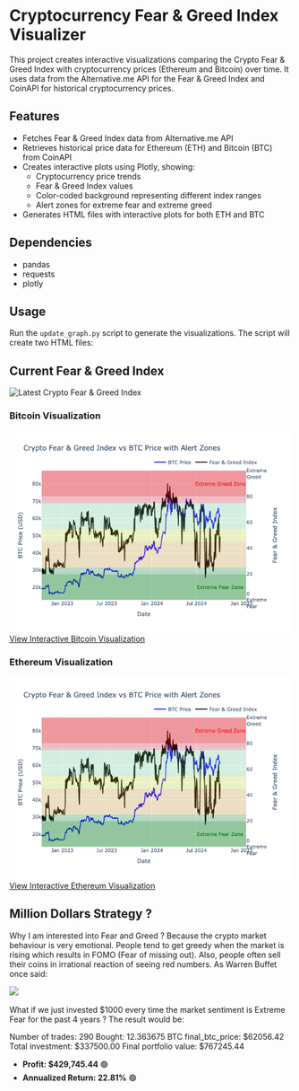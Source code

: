 # Cryptocurrency Fear & Greed Index Visualizer

This project creates interactive visualizations comparing the Crypto Fear & Greed Index with cryptocurrency prices (Ethereum and Bitcoin) over time. It uses data from the Alternative.me API for the Fear & Greed Index and CoinAPI for historical cryptocurrency prices.

## Features

- Fetches Fear & Greed Index data from Alternative.me API
- Retrieves historical price data for Ethereum (ETH) and Bitcoin (BTC) from CoinAPI
- Creates interactive plots using Plotly, showing:
  - Cryptocurrency price trends
  - Fear & Greed Index values
  - Color-coded background representing different index ranges
  - Alert zones for extreme fear and extreme greed
- Generates HTML files with interactive plots for both ETH and BTC

## Dependencies

- pandas
- requests
- plotly

## Usage

Run the `update_graph.py` script to generate the visualizations. The script will create two HTML files:

## Current Fear & Greed Index

<img src="https://alternative.me/crypto/fear-and-greed-index.png" alt="Latest Crypto Fear & Greed Index" />

### Bitcoin Visualization
![Bitcoin Visualization](interactive_plot_bitcoin.png)<br>
[View Interactive Bitcoin Visualization](https://yangforbig.github.io/Crypto-Fear-Greed-Index-Graph/interactive_plot_bitcoin.html)

### Ethereum Visualization
![Ethereum Visualization](interactive_plot_bitcoin.png)<br>
[View Interactive Ethereum Visualization](https://yangforbig.github.io/Crypto-Fear-Greed-Index-Graph/interactive_plot_eth.html)


## Million Dollars Strategy ?

Why I am interested into Fear and Greed ? Because the crypto market behaviour is very emotional. People tend to get greedy when the market is rising which results in FOMO (Fear of missing out). Also, people often sell their coins in irrational reaction of seeing red numbers. As Warren Buffet once said:

<img src="https://i0.wp.com/www.qropsspecialists.com/wp-content/uploads/2022/06/warren-buffett-greedy-fearful.jpg?fit=1080%2C380&ssl=1">


What if we just invested $1000 every time the market sentiment is Extreme Fear for the past 4 years ? The result would be:

Number of trades: 290
Bought: 12.363675 BTC
final_btc_price: $62056.42
Total investment: $337500.00
Final portfolio value: $767245.44
- **Profit: $429,745.44** 🟢
- **Annualized Return: 22.81%** 🟢
